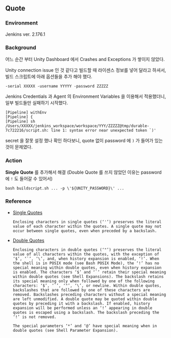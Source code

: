 ## Quote

### Environment

Jenkins ver. 2.176.1

### Background

어느 순간 부터 Unity Dashboard 에서 Crashes and Exceptions 가 쌓이지 않았다.

Unity connection issue 인 것 같다고 빌드할 때 라이센스 정보를 넣어 달라고 하셔서, 빌드 스크립트에 아래 옵션들을 추가 해야 했다.

```
-serial XXXXX -username YYYYY -password ZZZZZ
```

Jenkins Credentials 과 Agent 의 Environment Variables 을 이용해서 적용했더니, 일부 빌드들만 실패하기 시작했다.

```
[Pipeline] withEnv
[Pipeline] {
[Pipeline] sh
/Users/XXXXX/jenkins_workspace/workspace/YYY/ZZZZZ@tmp/durable-7c722216/script.sh: line 1: syntax error near unexpected token `)'
```

secret 을 잘못 설정 했나 확인 하다보니, quote 없이 password 에 `)` 가 들어가 있는 것이 문제였다.

### Action

**Single Quote** 를 추가해서 해결 (Double Quote 를 쓰지 않았던 이유는 password 에 `!` 도 들어갈 수 있어서)

```
bash buildscript.sh ... -p \'${UNITY_PASSWORD}\' ...
```

### Reference

- [Single Quotes](http://www.gnu.org/software/bash/manual/html_node/Single-Quotes.html)
    ```
    Enclosing characters in single quotes (‘'’) preserves the literal value of each character within the quotes. A single quote may not occur between single quotes, even when preceded by a backslash.
    ```

- [Double Quotes](http://www.gnu.org/software/bash/manual/html_node/Double-Quotes.html)
    ```
    Enclosing characters in double quotes (‘"’) preserves the literal value of all characters within the quotes, with the exception of ‘$’, ‘`’, ‘\’, and, when history expansion is enabled, ‘!’. When the shell is in POSIX mode (see Bash POSIX Mode), the ‘!’ has no special meaning within double quotes, even when history expansion is enabled. The characters ‘$’ and ‘`’ retain their special meaning within double quotes (see Shell Expansions). The backslash retains its special meaning only when followed by one of the following characters: ‘$’, ‘`’, ‘"’, ‘\’, or newline. Within double quotes, backslashes that are followed by one of these characters are removed. Backslashes preceding characters without a special meaning are left unmodified. A double quote may be quoted within double quotes by preceding it with a backslash. If enabled, history expansion will be performed unless an ‘!’ appearing in double quotes is escaped using a backslash. The backslash preceding the ‘!’ is not removed.

    The special parameters ‘*’ and ‘@’ have special meaning when in double quotes (see Shell Parameter Expansion).
    ```

